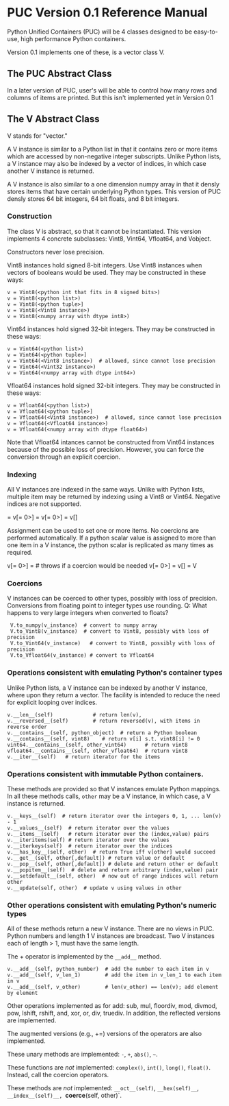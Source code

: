 # PUC Version 0.1 Reference Manual

Python Unified Containers (PUC) will be 4 classes designed to be easy-to-use, high
performance Python containers. 

Version 0.1 implements one of these, is a vector class V.

## The PUC Abstract Class

In a later version of PUC, user's will be able to control how many rows and columns
of items are printed. But this isn't implemented yet in Version 0.1


## The V Abstract Class

V stands for "vector." 

A V instance is similar to a Python list in that it contains
zero or more items which are accessed by non-negative integer subscripts. Unlike 
Python lists, a V instance may also be indexed by a vector of indices, in which case
another V instance is returned.

A V instance
is also similar to a one dimension numpy array in that it densly stores items that
have certain underlying Python types. This version of PUC densly stores 64 bit integers,
64 bit floats, and 8 bit integers. 

### Construction

The class V is abstract, so that it cannot be instantiated. This version implements 4
concrete subclasses: Vint8, Vint64, Vfloat64, and Vobject.

Constructors never lose precision.

Vint8 instances hold signed 8-bit integers. Use Vint8 instances when vectors of 
booleans would be used. They may be constructed in these ways:

    v = Vint8(<python int that fits in 8 signed bits>)
    v = Vint8(<python list>)
    v = Vint8(<python tuple>]
    v = Vint8(<Vint8 instance>)
    v = Vint8(<numpy array with dtype int8>)

Vint64 instances hold signed 32-bit integers. They may be constructed in these ways:

    v = Vint64(<python list>)
    v = Vint64(<python tuple>]
    v = Vint64(<Vint8 instance>)  # allowed, since cannot lose precision
    v = Vint64(<Vint32 instance>)
    v = Vint64(<numpy array with dtype int64>)

Vfloat64 instances hold signed 32-bit integers. They may be constructed in these ways:

    v = Vfloat64(<python list>)
    v = Vfloat64(<python tuple>]
    v = Vfloat64(<Vint8 instance>)  # allowed, since cannot lose precision
    v = Vfloat64(<Vfloat64 instance>)
    v = Vfloat64(<numpy array with dtype float64>)

Note that Vfloat64 intances cannot be constructed from Vint64 instances because of the 
possible loss of precision. However, you can force the conversion through an explicit
coercion.

### Indexing

All V instances are indexed in the same ways. Unlike with Python lists, multiple item
may be returned by indexing using a Vint8 or Vint64. Negative indices are not supported.

   <python object> = v[<python integer >= 0>]
   <V object> = v[<python iterable with each item >= 0>]
   <V object> = v[<Vint64 instance>]

Assignment can be used to set one or more items. No coercions are performed 
automatically. If a python scalar value is assigned to more than one item in
a V instance, the python scalar is replicated as many times as required.

   v[<python integer >= 0>] = <python number>  # throws if a coercion would be needed
   v[<python iterable with each item >= 0>] = <V object>
   v[<Vint64 instance>] = V<object>

### Coercions

V instances can be coerced to other types, possibly with loss of precision. Conversions 
from floating point to integer types use rounding. Q: What happens to very large integers
when converted to floats?

     V.to_numpy(v_instance)  # convert to numpy array
     V.to_Vint8(v_instance)  # convert to Vint8, possibly with loss of precision
     V.to_Vint64(v_instance)   # convert to Vint8, possibly with loss of precision
     V.to_Vfloat64(v_instance) # convert to Vfloat64

### Operations consistent with emulating Python's container types

Unlike Python lists, a V instance can be indexed by another V instance, where upon
they return a vector. The facility is intended to reduce the need for explicit looping
over indices.

    v.__len__(self)             # return len(v),
    v.__reversed__(self)        # return reversed(v), with items in reverse order
    v.__contains__(self, python_object)  # return a Python boolean
    v.__contains__(self, vint8)    # return v[i] s.t. vint8[i] != 0
    vint64.__contains__(self, other_vint64)      # return vint8
    vfloat64.__contains__(self, other_vfloat64)  # return vint8
    v.__iter__(self)   # return iterator for the items

### Operations consistent with immutable Python containers.

These methods are provided so that V instances emulate Python mappings. In all
these methods calls, `other` may be a V instance, in which case, a V instance is
returned.

    v.__keys__(self)  # return iterator over the integers 0, 1, ... len(v) - 1
    v.__values__(self)  # return iterator over the values
    v.__items__(self)   # return iterator over the (index,value) pairs
    v.__iteritems(self) # return iterator over the values
    v.__iterkeys(self)  # return iterator over the indices
    v.__has_key__(self, other)  # return True iff v[other] would succeed
    v.__get__(self, other[,default]) # return value or default
    v.__pop__(self, other[,default]) # delete and return other or default
    v.__popitem__(self)  # delete and return arbitrary (index,value) pair
    v.__setdefault__(self, other)  # now out of range indices will return other
    v.__update(self, other)  # update v using values in other





### Other operations consistent with emulating Python's numeric types

All of these methods return a new V instance. There are no views in PUC. Python numbers
and length 1 V instances are broadcast. Two V instances each of length > 1, must have
the same length.

The + operator is implemented by the `__add__` method.

    v.__add__(self, python_number)  # add the number to each item in v
    v.__add__(self, v_len_1)        # add the item in v_len_1 to each item in v
    v.__add__(self, v_other)        # len(v_other) == len(v); add element by element

Other operations implemented as for add: sub, mul, floordiv, mod, divmod, pow,
lshift, rshift, and, xor, or, div, truediv. In addition, the reflected versions
are implemented.

The augmented versions (e.g., +=) versions of the operators are also implemented.

These unary methods are implemented: `-`, `+`, `abs()`, `~`.

These functions are *not* implemented: `complex()`, `int()`, `long()`, `float()`. Instead,
call the coercion operators.

These methods are *not* implemented: `__oct__(self)`, `__hex(self)__`, `__index__(self)__,
`__coerce__(self, other)`.
